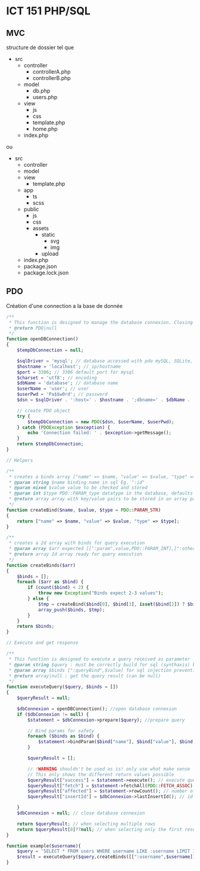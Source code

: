 # ICT 151 PHP/SQL

## MVC

structure de dossier tel que

-   src
    -   controller
        -   controllerA.php
        -   controllerB.php
    -   model
        -   db.php
        -   users.php
    -   view
        -   js
        -   css
        -   template.php
        -   home.php
    -   index.php

ou

-   src
    -   controller
    -   model
    -   view
        -   template.php
    -   app
        -   ts
        -   scss
    -   public
        -   js
        -   css
        -   assets
            -   static
                -   svg
                -   img
            -   upload
    -   index.php
    -   package.json
    -   package.lock.json

## PDO

Création d'une connection a la base de donnée

```php
/**
 * This function is designed to manage the database connexion. Closing will be not proceeded there. The client is responsible of this.
 * @return PDO|null
 */
function openDBConnection()
{
    $tempDbConnection = null;

    $sqlDriver = 'mysql'; // database accessed with pdo mySQL, SQLite, PostgreSQL
    $hostname = 'localhost'; // ip/hostname
    $port = 3306; // 3306 default port for mysql
    $charset = 'utf8'; // encoding
    $dbName = 'database'; // database name
    $userName = 'user'; // user
    $userPwd = 'Pa$$w0rd'; // password
    $dsn = $sqlDriver . ':host=' . $hostname . ';dbname=' . $dbName . ';port=' . $port . ';charset=' . $charset;

    // create PDO object
    try {
        $tempDbConnection = new PDO($dsn, $userName, $userPwd);
    } catch (PDOException $exception) {
        echo 'Connection failed: ' . $exception->getMessage();
    }
    return $tempDbConnection;
}

// Helpers

/**
 * creates a binds array ["name" => $name, "value" => $value, "type" => $type]
 * @param string $name binding name in sql Eg. ":id"
 * @param mixed $value value to be checked and stored
 * @param int $type PDO::PARAM_type datatype in the database, defaults to string
 * @return array array with key/value pairs to be stored in an array passed to query execution
 */
function createBind($name, $value, $type = PDO::PARAM_STR)
{
    return ["name" => $name, "value" => $value, "type" => $type];
}

/**
 * creates a 2d array with binds for query execution
 * @param array $arr expected [[":param",value,PDO::PARAM_INT],[":otherParam",otherValue]]
 * @return array 2d array ready for query execution
 */
function createBinds($arr)
{
    $binds = [];
    foreach ($arr as $bind) {
        if (count($bind) < 2) {
            throw new Exception("Binds expect 2-3 values");
        } else {
            $tmp = createBind($bind[0], $bind[1], isset($bind[2]) ? $bind[2] : PDO::PARAM_STR);
            array_push($binds, $tmp);
        }
    }
    return $binds;
}

// Execute and get response

/**
 * This function is designed to execute a query received as parameter
 * @param string $query : must be correctly build for sql (synthaxis) but the protection against sql injection will be done there
 * @param array $binds [":queryBind",$value] for sql injection prevention
 * @return array|null : get the query result (can be null)
 */
function executeQuery($query, $binds = [])
{
    $queryResult = null;

    $dbConnexion = openDBConnection(); //open database connexion
    if ($dbConnexion != null) {
        $statement = $dbConnexion->prepare($query); //prepare query

        // Bind params for safety
        foreach ($binds as $bind) {
            $statement->bindParam($bind["name"], $bind["value"], $bind["type"] ?? PDO::PARAM_STR);
        }

        $queryResult = [];

        // !WARNING shouldn't be used as is! only use what make sense
        // This only shows the different return values possible
        $queryResult["success"] = $statement->execute(); // execute query and store it's success status
        $queryResult["fetch"] = $statement->fetchAll(PDO::FETCH_ASSOC); // fetch result from select query
        $queryResult["affected"] = $statement->rowCount(); // number of rows affected by the query
        $queryResult["insertId"] = $dbConnexion->lastInsertId(); // id of the last insertion

    }
    $dbConnexion = null; // close database connexion

    return $queryResult; // when selecting multiple rows
    return $queryResult[0]??null; // when selecting only the first result
}

function example($username){
    $query = 'SELECT * FROM users WHERE username LIKE :username LIMIT 1;';
    $result = executeQuery($query,createBinds([[":username",$username]])); // this would work if we returned the array from fetchAll and would be best with the coalescing return of the first array only
}

```
